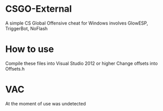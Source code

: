 # CSGO-External
A simple CS Global Offensive cheat for Windows involves GlowESP, TriggerBot, NoFlash
# How to use
Compile these files into Visual Studio 2012 or higher
Change offsets into Offsets.h
# VAC
At the moment of use was undetected
